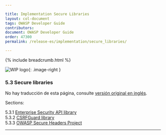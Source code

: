 ```yaml
---

title: Implementation Secure Libraries
layout: col-document
tags: OWASP Developer Guide
contributors:
document: OWASP Developer Guide
order: 47300
permalink: /release-es/implementation/secure_libraries/

---
```


{% include breadcrumb.html %}

<style type="text/css">
.image-right {
  height: 180px;
  display: block;
  margin-left: auto;
  margin-right: auto;
  float: right;
}
</style>

![WIP logo](../../../assets/images/dg_wip.png "Work in progress"){: .image-right }

### 5.3 Secure libraries

No hay traducción de esta página, consulte [versión original en inglés][release0703].

Sections:

5.3.1 [Enterprise Security API library](01-esapi.md)  
5.3.2 [CSRFGuard library](02-csrf-guard.md)  
5.3.3 [OWASP Secure Headers Project](03-secure-headers.md)  

----

[release0703]: https://github.com/OWASP/www-project-developer-guide/blob/main/release/07-implementation/03-secure-libraries/toc.md
